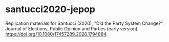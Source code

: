 # santucci2020-jepop
Replication materials for Santucci (2020), "Did the Party System Change?", Journal of Elections, Public Opinion and Parties (early version). https://doi.org/10.1080/17457289.2020.1794884.
